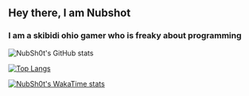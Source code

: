 ## Hey there, I am Nubshot

### I am a skibidi ohio gamer who is freaky about programming


![NubSh0t's GitHub stats](https://github-readme-stats.vercel.app/api?username=NubSh0t&show_icons=true&theme=radical&hide_rank=true)

[![Top Langs](https://github-readme-stats.vercel.app/api/top-langs/?username=NubSh0t&theme=radical&layout=donut)](https://github.com/anuraghazra/github-readme-stats)

[![NubSh0t's WakaTime stats](https://github-readme-stats.vercel.app/api/wakatime?username=NubSh0t&theme=radical)](https://github.com/anuraghazra/github-readme-stats)

